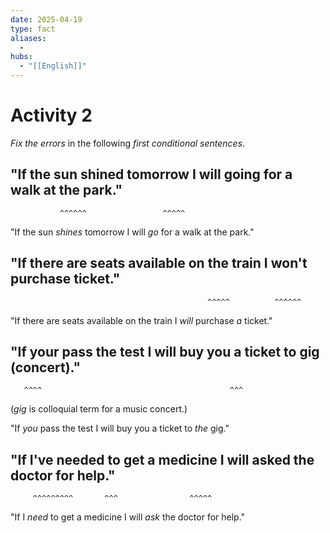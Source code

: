 ```yaml
---
date: 2025-04-19
type: fact
aliases:
  -
hubs:
  - "[[English]]"
---
```


# Activity 2

*Fix the errors* in the following *first conditional sentences*.

## "If the sun shined tomorrow I will going for a walk at the park."
               ^^^^^^                 ^^^^^
"If the sun *shines* tomorrow I will *go* for a walk at the park."


## "If there are seats available on the train I won't purchase ticket."
                                                ^^^^^          ^^^^^^
"If there are seats available on the train I *will* purchase *a* ticket."


## "If your pass the test I will buy you a ticket to gig (concert)."
       ^^^^                                          ^^^
(*gig* is colloquial term for a music concert.)

"If *you* pass the test I will buy you a ticket to *the* gig."


## "If I've needed to get a medicine I will asked the doctor for help."
         ^^^^^^^^^       ^^^                ^^^^^
"If I *need* to get a medicine I will *ask* the doctor for help."
